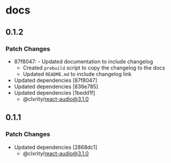 # docs

## 0.1.2

### Patch Changes

- 87f8047: - Updated documentation to include changelog
  - Created `prebuild` script to copy the changelog to the docs
  - Updated `README.md` to include changelog link
- Updated dependencies [87f8047]
- Updated dependencies [836e785]
- Updated dependencies [1bedd1f]
  - @clxrity/react-audio@3.1.0

## 0.1.1

### Patch Changes

- Updated dependencies [2868dc1]
  - @clxrity/react-audio@3.1.0
